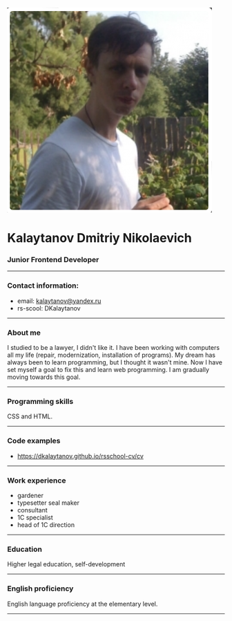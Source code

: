 ![DKalaytanov](1.png "DKalaytanov")

# Kalaytanov Dmitriy Nikolaevich
### Junior Frontend Developer

________________________________
### Contact information:

- email: kalaytanov@yandex.ru
- rs-scool: DKalaytanov

________________________________

### About me

I studied to be a lawyer, I didn't like it. I have been working with computers all 
my life (repair, modernization, installation of programs). My dream has always been to 
learn programming, but I thought it wasn't mine. Now I have set myself a goal to fix 
this and learn web programming. I am gradually moving towards this goal.

________________________________

### Programming skills

CSS and HTML. 

________________________________

### Сode examples
* https://dkalaytanov.github.io/rsschool-cv/cv

________________________________

### Work experience

 - gardener
 - typesetter seal maker
 - consultant
 - 1C specialist
 - head of 1C direction

________________________________

### Education

Higher legal education, self-development

________________________________

### English proficiency

English language proficiency at the elementary level.

________________________________

    





